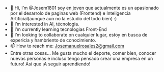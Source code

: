 - 👋 Hi, I’m @Josem1801 soy en joven que actualmente es un apasionado por el desarrolo de paginas web (Frontend) e Inteligencia Artificial(aunque aun no la estudio del todo bien) :)
- 👀 I’m interested in AI, técnologia.
- 🌱 I’m currently learning tecnologias Front-End 
- 💞️ I’m looking to collaborate on cualquier lugar, estoy en busca de expericia y hambriento de conocimiento.
- 📫 How to reach me: Josemanuelrosales2@gmail.com
- Entre otras cosas... Me gusta mucho el deporte, comer bien, conocer nuevas personas e incluso tengo pensado crear una empresa en un futuro! Asi que ¡A seguir aprendiendo!

<!---
Josem1801/Josem1801 is a ✨ special ✨ repository because its `README.md` (this file) appears on your GitHub profile.
You can click the Preview link to take a look at your changes.
--->
